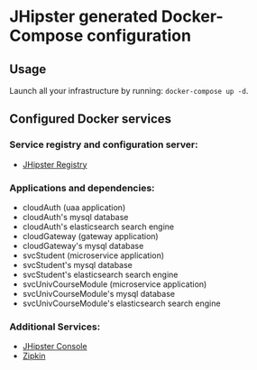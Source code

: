 # JHipster generated Docker-Compose configuration

## Usage

Launch all your infrastructure by running: `docker-compose up -d`.

## Configured Docker services

### Service registry and configuration server:
- [JHipster Registry](http://localhost:8761)

### Applications and dependencies:
- cloudAuth (uaa application)
- cloudAuth's mysql database
- cloudAuth's elasticsearch search engine
- cloudGateway (gateway application)
- cloudGateway's mysql database
- svcStudent (microservice application)
- svcStudent's mysql database
- svcStudent's elasticsearch search engine
- svcUnivCourseModule (microservice application)
- svcUnivCourseModule's mysql database
- svcUnivCourseModule's elasticsearch search engine

### Additional Services:

- [JHipster Console](http://localhost:5601)
- [Zipkin](http://localhost:9411)
